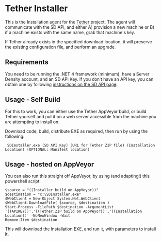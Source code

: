 # Tether Installer
This is the Installation agent for the [Tether](https://github.com/surgicalcoder/Tether) project. The agent will communicate with the SD API, and either A) provision a new machine or B) if a machine exists with the same name, grab that machine's key.

If Tether already exists in the specified download location, it will preserve the existing configuration file, and perform an upgrade.

## Requirements

You need to be running the .NET 4 framework (minimum), have a Server Density account, and an SD API Key. If you don't have an API key, you can obtain one by following [instructions on the SD API page](https://apidocs.serverdensity.com/#authentication). 

## Usage - Self Build

For this to work, you can either use the Tether AppVeyor build, or build Tether yourself and put it on a web server accessible  from the machine you are attempting to install on.

Download code, build, distribute EXE as required, then run by using the following:

     SDInstaller.exe (SD API Key) (URL for Tether ZIP file) (Installation Location) (OPTIONAL: Manifest location)

## Usage - hosted on AppVeyor

You can also run this straight off AppVeyor, by using (and adapting!) this powershell script:

    $source = "((Installer build on AppVeyor))" 
    $destination = "c:\SDInstaller.exe"
    $WebClient = New-Object System.Net.WebClient
    $WebClient.DownloadFile( $source, $destination )
    Start-Process -FilePath $destination -ArgumentList '((APIKEY))','((Tether.ZIP build on AppVeyor))','((Installation Location))' -NoNewWindow -Wait
    Remove-Item $destination

This will download the Installation EXE, and run it, with parameters to install it.
